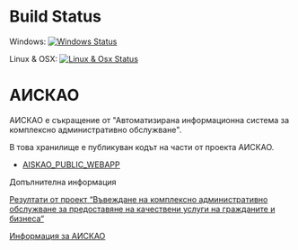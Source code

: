 # Build Status
Windows: [![Windows Status](http://img.shields.io/appveyor/ci/kirkshoop/RxCpp-446.svg?style=flat-square)](https://ci.appveyor.com/project/vgvassilev/aiskao)

Linux & OSX: [![Linux & Osx Status](http://img.shields.io/travis/Reactive-Extensions/RxCpp.svg?style=flat-square)](https://travis-ci.org/vgvassilev/aiskao)

# АИСКАО

АИСКАО е съкращение от "Автоматизирана информационна система за комплексно административно обслужване".

В това хранилище е публикуван кодът на части от проекта АИСКАО.

- [AISKAO_PUBLIC_WEBAPP](AISKAO_PUBLIC_WEBAPP#readme)

Допълнителна информация

[Резултати от проект “Въвеждане на комплексно административно обслужване за предоставяне на качествени услуги на гражданите и бизнеса“](http://www.strategy.bg/Publications/View.aspx?lang=bg-BG&categoryId=&Id=173&y=&m=&d=)

[Информация за АИСКАО](http://www.opac.government.bg/bg/topical/news/view/528)


